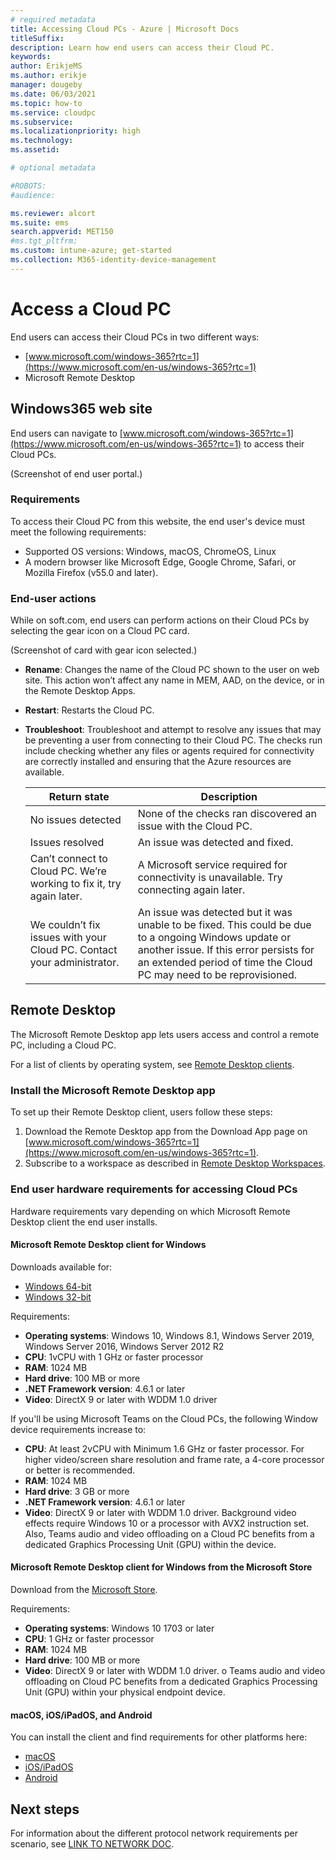 ```yaml
---
# required metadata
title: Accessing Cloud PCs - Azure | Microsoft Docs
titleSuffix:
description: Learn how end users can access their Cloud PC.
keywords:
author: ErikjeMS  
ms.author: erikje
manager: dougeby
ms.date: 06/03/2021
ms.topic: how-to
ms.service: cloudpc
ms.subservice:
ms.localizationpriority: high
ms.technology:
ms.assetid: 

# optional metadata

#ROBOTS:
#audience:

ms.reviewer: alcort
ms.suite: ems
search.appverid: MET150
#ms.tgt_pltfrm:
ms.custom: intune-azure; get-started
ms.collection: M365-identity-device-management
---
```


# Access a Cloud PC

End users can access their Cloud PCs in two different ways:

- [www.microsoft.com/windows-365?rtc=1](https://www.microsoft.com/en-us/windows-365?rtc=1)
- Microsoft Remote Desktop

## Windows365 web site

End users can navigate to [www.microsoft.com/windows-365?rtc=1](https://www.microsoft.com/en-us/windows-365?rtc=1) to access their Cloud PCs.  

(Screenshot of end user portal.)

### Requirements

To access their Cloud PC from this website, the end user's device must meet the following requirements:

- Supported OS versions: Windows, macOS, ChromeOS, Linux
- A modern browser like Microsoft Edge, Google Chrome, Safari, or Mozilla Firefox (v55.0 and later).

### End-user actions

While on soft.com, end users can perform actions on their Cloud PCs by selecting the gear icon on a Cloud PC card.

(Screenshot of card with gear icon selected.)

- **Rename**: Changes the name of the Cloud PC shown to the user on web site. This action won’t affect any name in MEM, AAD, on the device, or in the Remote Desktop Apps.  
- **Restart**: Restarts the Cloud PC.
- **Troubleshoot**: Troubleshoot and attempt to resolve any issues that may be preventing a user from connecting to their Cloud PC. The checks run include checking whether any files or agents required for connectivity are correctly installed and ensuring that the Azure resources are available.

  | Return state | Description |
  | ------------- | ------------- |
  | No issues detected | None of the checks ran discovered an issue with the Cloud PC. |
  | Issues resolved  | An issue was detected and fixed. |
  | Can’t connect to Cloud PC. We’re working to fix it, try again later. | A Microsoft service required for connectivity is unavailable. Try connecting again later. |
  | We couldn’t fix issues with your Cloud PC. Contact your administrator. | An issue was detected but it was unable to be fixed. This could be due to a ongoing Windows update or another issue. If this error persists for an extended period of time the Cloud PC may need to be reprovisioned. |


## Remote Desktop

The Microsoft Remote Desktop app lets users access and control a remote PC, including a Cloud PC.

For a list of clients by operating system, see [Remote Desktop clients](/windows-server/remote/remote-desktop-services/clients/remote-desktop-clients).

### Install the Microsoft Remote Desktop app

To set up their Remote Desktop client, users follow these steps:

1. Download the Remote Desktop app from the Download App page on [www.microsoft.com/windows-365?rtc=1](https://www.microsoft.com/en-us/windows-365?rtc=1).
2. Subscribe to a workspace as described in [Remote Desktop Workspaces](/windows-server/remote/remote-desktop-services/clients/windowsdesktop#workspaces).

### End user hardware requirements for accessing Cloud PCs

Hardware requirements vary depending on which Microsoft Remote Desktop client the end user installs.

#### Microsoft Remote Desktop client for Windows

Downloads available for:

- [Windows 64-bit](https://go.microsoft.com/fwlink/?linkid=2068602)
- [Windows 32-bit](https://go.microsoft.com/fwlink/?linkid=2098960)

Requirements:

- **Operating systems**: Windows 10, Windows 8.1, Windows Server 2019, Windows Server 2016, Windows Server 2012 R2
- **CPU**: 1vCPU with 1 GHz or faster processor
- **RAM**: 1024 MB
- **Hard drive**: 100 MB or more
- **.NET Framework version**: 4.6.1 or later
- **Video**: DirectX 9 or later with WDDM 1.0 driver

If you'll be using Microsoft Teams on the Cloud PCs, the following Window device requirements increase to:

- **CPU**: At least 2vCPU with Minimum 1.6 GHz or faster processor. For higher video/screen share resolution and frame rate, a 4-core processor or better is recommended.
- **RAM**: 1024 MB
- **Hard drive**: 3 GB or more
- **.NET Framework version**: 4.6.1 or later
- **Video**: DirectX 9 or later with WDDM 1.0 driver. Background video effects require Windows 10 or a processor with AVX2 instruction set. Also, Teams audio and video offloading on a Cloud PC benefits from a dedicated Graphics Processing Unit (GPU) within the device.

#### Microsoft Remote Desktop client for Windows from the Microsoft Store

Download from the [Microsoft Store](https://www.microsoft.com/store/p/microsoft-remote-desktop/9wzdncrfj3ps).

Requirements:

- **Operating systems**: Windows 10 1703 or later
- **CPU**: 1 GHz or faster processor
- **RAM**: 1024 MB
- **Hard drive**: 100 MB or more
- **Video**: DirectX 9 or later with WDDM 1.0 driver. o	Teams audio and video offloading on Cloud PC benefits from a dedicated Graphics Processing Unit (GPU) within your physical endpoint device.

#### macOS, iOS/iPadOS, and Android

You can install the client and find requirements for other platforms here:

- [macOS](https://itunes.apple.com/app/microsoft-remote-desktop/id1295203466?mt=12)
- [iOS/iPadOS](https://aka.ms/rdios)
- [Android](https://play.google.com/store/apps/details?id=com.microsoft.rdc.androidx)

<!-- ########################## -->
## Next steps


For information about the different protocol network requirements per scenario, see [LINK TO NETWORK DOC]().

